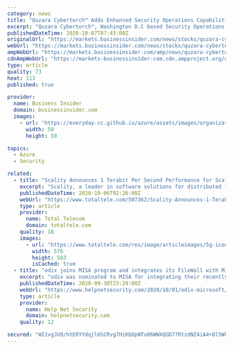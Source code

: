 ```yaml
---
category: news
title: "Quzara Cybertorch™ Adds Enhanced Security Operations Capabilities Through Azure Sentinel for the Microsoft Cloud"
excerpt: "Quzara Cybertorch™, Washington D.C based Security Operations Center (SOC) and Microsoft Partner, operated by cybersecurity firm Quzara LLC, announced deeper integrations for the Microsoft Commercial and Government Cloud."
publishedDateTime: 2020-10-07T07:43:00Z
originalUrl: "https://markets.businessinsider.com/news/stocks/quzara-cybertorch-adds-enhanced-security-operations-capabilities-through-azure-sentinel-for-the-microsoft-cloud-1029652288"
webUrl: "https://markets.businessinsider.com/news/stocks/quzara-cybertorch-adds-enhanced-security-operations-capabilities-through-azure-sentinel-for-the-microsoft-cloud-1029652288"
ampWebUrl: "https://markets.businessinsider.com/amp/news/quzara-cybertorch-adds-enhanced-security-operations-capabilities-through-azure-sentinel-for-the-microsoft-cloud-1029652288"
cdnAmpWebUrl: "https://markets-businessinsider-com.cdn.ampproject.org/c/s/markets.businessinsider.com/amp/news/quzara-cybertorch-adds-enhanced-security-operations-capabilities-through-azure-sentinel-for-the-microsoft-cloud-1029652288"
type: article
quality: 73
heat: 113
published: true

provider:
  name: Business Insider
  domain: businessinsider.com
  images:
    - url: "https://everyday-cc.github.io/azure/assets/images/organizations/businessinsider.com-50x50.jpg"
      width: 50
      height: 50

topics:
  - Azure
  - Security

related:
  - title: "Scality Announces 1 Terabit Per Second Performance for Scale-Out File System in Microsoft Azure Public Cloud"
    excerpt: "Scality, a leader in software solutions for distributed file and object storage, today announced the technical preview of its high-performance scale-out file system (SOFS) in Microsoft Azure. Scality SOFS running in Azure delivers linear scaling performance for read- and write-intensive workloads."
    publishedDateTime: 2020-10-06T02:26:00Z
    webUrl: "https://www.totaltele.com/507362/Scality-Announces-1-Terabit-Per-Second-Performance-for-Scale-Out-File-System-in-Microsoft-Azure-Public-Cloud"
    type: article
    provider:
      name: Total Telecom
      domain: totaltele.com
    quality: 18
    images:
      - url: "https://www.totaltele.com/res/image/articleimages/5g-icon-hpe.png"
        width: 576
        height: 583
        isCached: true
  - title: "odix joins MISA program and integrates its FileWall with Microsoft Azure Sentinel"
    excerpt: "odix was nominated to MISA for integrating their recently launched product, FileWall, with Microsoft Azure Sentinel. FileWall is a security application for Microsoft 365 mailboxes and now includes reporting capabilities to Azure Sentinel. The Microsoft ..."
    publishedDateTime: 2020-09-30T23:29:00Z
    webUrl: "https://www.helpnetsecurity.com/2020/10/01/odix-microsoft/"
    type: article
    provider:
      name: Help Net Security
      domain: helpnetsecurity.com
    quality: 12

secured: "WI1vgJU9/htERYYdqjl6SCRvg7HiKbDpNTu06WWXQGD77RtzdNZ4iA4+8l5WkxhiVnWRLHcLGdzC3xxvxkTk7YBnAnGuepQoKDLCKycmv/PthZ7ZDWOCz809JZ8aH/5oF/yRfHsjV1Ik0uPmqCl9kCfdM2EkUU7uwcPpsjP75JiCH5+MgR5n2pbthwXON//KFpDDvcHsUMqm3+ETC5+sMDD5d9MjSer/ZmF2qoOtcpK7qQ15/fC4TsUmSeQPqVCTTT21/U2b/nBs7GJ1BmPjSLTqGiPO6jPmFdEchFYgr1o0Vcafl1StpBp1reGBT7u4hxYmvX5NtDmob90LVS0EkUqsZkQNBPhTHSvhc9H108U=;T7e7eoJcUGTbKwgBQjp/mg=="
---
```



